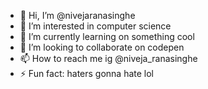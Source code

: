 - 👋 Hi, I’m @nivejaranasinghe
- 👀 I’m interested in computer science
- 🌱 I’m currently learning on something cool
- 💞️ I’m looking to collaborate on codepen
- 📫 How to reach me ig @niveja_ranasinghe
- ⚡ Fun fact: haters gonna hate lol
<!---
nivejaranasinghe/nivejaranasinghe is a ✨ special ✨ repository because its `README.md` (this file) appears on your GitHub profile.
You can click the Preview link to take a look at your changes.
--->
